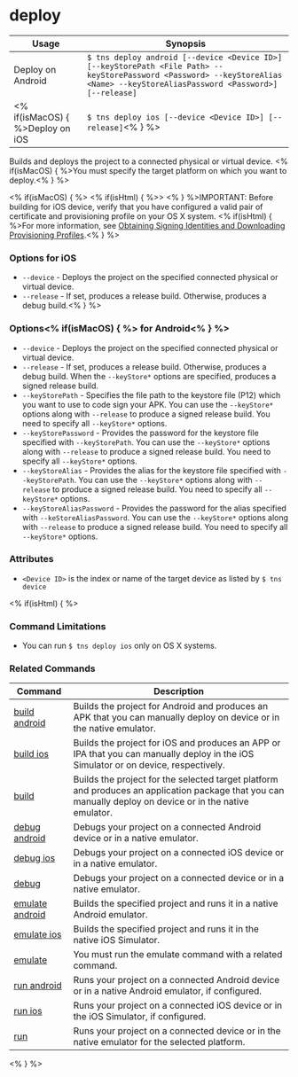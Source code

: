 deploy
==========

Usage | Synopsis
---|---
Deploy on Android | `$ tns deploy android [--device <Device ID>] [--keyStorePath <File Path> --keyStorePassword <Password> --keyStoreAlias <Name> --keyStoreAliasPassword <Password>] [--release]`
<% if(isMacOS) { %>Deploy on iOS | `$ tns deploy ios [--device <Device ID>] [--release]`<% } %> 

Builds and deploys the project to a connected physical or virtual device. <% if(isMacOS) { %>You must specify the target platform on which you want to deploy.<% } %>

<% if(isMacOS) { %>
<% if(isHtml) { %>> <% } %>IMPORTANT: Before building for iOS device, verify that you have configured a valid pair of certificate and provisioning profile on your OS X system. <% if(isHtml) { %>For more information, see [Obtaining Signing Identities and Downloading Provisioning Profiles](https://developer.apple.com/library/mac/recipes/xcode_help-accounts_preferences/articles/obtain_certificates_and_provisioning_profiles.html).<% } %>

### Options for iOS
* `--device` - Deploys the project on the specified connected physical or virtual device.
* `--release` - If set, produces a release build. Otherwise, produces a debug build.<% } %> 

### Options<% if(isMacOS) { %> for Android<% } %>
* `--device` - Deploys the project on the specified connected physical or virtual device.
* `--release` - If set, produces a release build. Otherwise, produces a debug build. When the `--keyStore*` options are specified, produces a signed release build.
* `--keyStorePath` - Specifies the file path to the keystore file (P12) which you want to use to code sign your APK. You can use the `--keyStore*` options along with `--release` to produce a signed release build. You need to specify all `--keyStore*` options.
* `--keyStorePassword` - Provides the password for the keystore file specified with `--keyStorePath`. You can use the `--keyStore*` options along with `--release` to produce a signed release build. You need to specify all `--keyStore*` options.
* `--keyStoreAlias` - Provides the alias for the keystore file specified with `--keyStorePath`. You can use the `--keyStore*` options along with `--release` to produce a signed release build. You need to specify all `--keyStore*` options.
* `--keyStoreAliasPassword` - Provides the password for the alias specified with `--keStoreAliasPassword`. You can use the `--keyStore*` options along with `--release` to produce a signed release build. You need to specify all `--keyStore*` options.

### Attributes
* `<Device ID>` is the index or name of the target device as listed by `$ tns device`

<% if(isHtml) { %> 
### Command Limitations

* You can run `$ tns deploy ios` only on OS X systems.

### Related Commands

Command | Description
----------|----------
[build android](build-android.html) | Builds the project for Android and produces an APK that you can manually deploy on device or in the native emulator.
[build ios](build-ios.html) | Builds the project for iOS and produces an APP or IPA that you can manually deploy in the iOS Simulator or on device, respectively.
[build](build.html) | Builds the project for the selected target platform and produces an application package that you can manually deploy on device or in the native emulator.
[debug android](debug-android.html) | Debugs your project on a connected Android device or in a native emulator.
[debug ios](debug-ios.html) | Debugs your project on a connected iOS device or in a native emulator.
[debug](debug.html) | Debugs your project on a connected device or in a native emulator.
[emulate android](emulate-android.html) | Builds the specified project and runs it in a native Android emulator.
[emulate ios](emulate-ios.html) | Builds the specified project and runs it in the native iOS Simulator.
[emulate](emulate.html) | You must run the emulate command with a related command.
[run android](run-android.html) | Runs your project on a connected Android device or in a native Android emulator, if configured.
[run ios](run-ios.html) | Runs your project on a connected iOS device or in the iOS Simulator, if configured.
[run](run.html) | Runs your project on a connected device or in the native emulator for the selected platform.
<% } %>